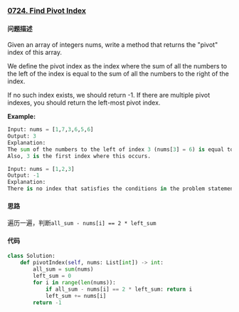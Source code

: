 ### [0724. Find Pivot Index](https://leetcode-cn.com/problems/miao/)

#### 问题描述
Given an array of integers nums, write a method that returns the "pivot" index of this array.

We define the pivot index as the index where the sum of all the numbers to the left of the index is equal to the sum of all the numbers to the right of the index.

If no such index exists, we should return -1. If there are multiple pivot indexes, you should return the left-most pivot index.

**Example:**
```python
Input: nums = [1,7,3,6,5,6]
Output: 3
Explanation:
The sum of the numbers to the left of index 3 (nums[3] = 6) is equal to the sum of numbers to the right of index 3.
Also, 3 is the first index where this occurs.
```
```python
Input: nums = [1,2,3]
Output: -1
Explanation:
There is no index that satisfies the conditions in the problem statement.
```

#### 思路
遍历一遍，判断`all_sum - nums[i] == 2 * left_sum`

#### 代码

```python
class Solution:
    def pivotIndex(self, nums: List[int]) -> int:
        all_sum = sum(nums)
        left_sum = 0
        for i in range(len(nums)):
            if all_sum - nums[i] == 2 * left_sum: return i
            left_sum += nums[i]
        return -1
```